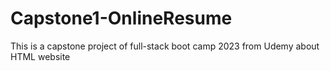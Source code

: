# Capstone1-OnlineResume
This is a capstone project of full-stack boot camp 2023 from Udemy about HTML website

